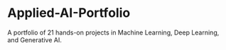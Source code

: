 # Applied-AI-Portfolio
A portfolio of 21 hands-on projects in Machine Learning, Deep Learning, and Generative AI.
